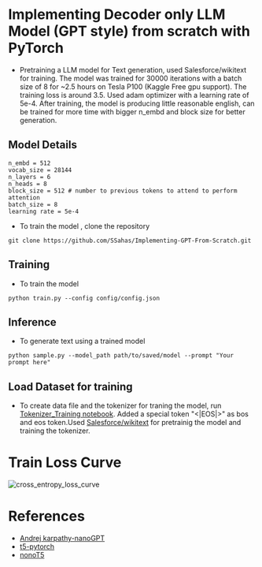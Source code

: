 # Implementing Decoder only LLM Model (GPT style) from scratch with PyTorch
- Pretraining a LLM model for Text generation, used Salesforce/wikitext for training. The model was trained for 30000 iterations with a batch size of 8 for ~2.5 hours on Tesla P100 (Kaggle Free gpu support). The training loss is around 3.5. Used adam optimizer with a learning rate of 5e-4. After training, the model is producing little reasonable english, can be trained for more time with bigger n_embd and block size for better generation.

## Model Details
```
n_embd = 512
vocab_size = 28144
n_layers = 6
n_heads = 8
block_size = 512 # number to previous tokens to attend to perform attention
batch_size = 8
learning rate = 5e-4
```

- To train the model , clone the repository 

```
git clone https://github.com/SSahas/Implementing-GPT-From-Scratch.git
```
## Training 
- To train the model
```
python train.py --config config/config.json
```

## Inference
- To generate text using a trained model
```
python sample.py --model_path path/to/saved/model --prompt "Your prompt here"
```

## Load Dataset for training

- To create data file and the tokenizer for traning the model, run [Tokenizer_Training notebook](https://github.com/SSahas/Implementing-LLM-From-Scratch/blob/main/Tokenizer_Training.ipynb). Added a special token "<|EOS|>" as bos and eos token.Used [Salesforce/wikitext](https://huggingface.co/datasets/Salesforce/wikitext) for pretrainig the model and training the tokenizer.





# Train Loss Curve 
![cross_entropy_loss_curve](https://github.com/SSahas/Implementing-LLM-From-Scratch/blob/main/assets/loss_curve.png)

# References 
- [Andrej karpathy-nanoGPT](https://github.com/karpathy/nanoGPT)
- [t5-pytorch](https://github.com/conceptofmind/t5-pytorch)
- [nonoT5](https://github.com/PiotrNawrot/nanoT5)

